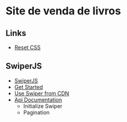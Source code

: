 # Site de venda de livros

## Links
- [Reset CSS](https://meyerweb.com/eric/tools/css/reset/)

## SwiperJS
- [SwiperJS](https://swiperjs.com/)
- [Get Started](https://swiperjs.com/get-started)
- [Use Swiper from CDN](https://swiperjs.com/get-started#use-swiper-from-cdn)
- [Api Documentation](https://swiperjs.com/swiper-api)
	- Initialize Swiper
	- Pagination